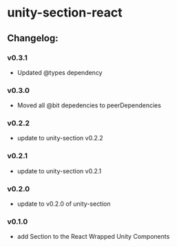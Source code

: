 # unity-section-react

## Changelog:

### v0.3.1
- Updated @types dependency

### v0.3.0
- Moved all @bit depedencies to peerDependencies

### v0.2.2
- update to unity-section v0.2.2

### v0.2.1
- update to unity-section v0.2.1

### v0.2.0
- update to v0.2.0 of unity-section

### v0.1.0
- add Section to the React Wrapped Unity Components

